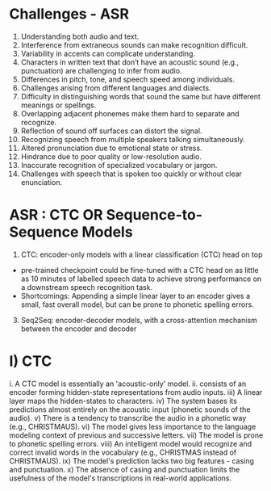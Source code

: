 # Challenges - ASR

1. Understanding both audio and text.
2. Interference from extraneous sounds can make recognition difficult.
3. Variability in accents can complicate understanding.
4. Characters in written text that don’t have an acoustic sound (e.g., punctuation) are challenging to infer from audio.
5. Differences in pitch, tone, and speech speed among individuals.
6. Challenges arising from different languages and dialects.
7. Difficulty in distinguishing words that sound the same but have different meanings or spellings.
8. Overlapping adjacent phonemes make them hard to separate and recognize.
9. Reflection of sound off surfaces can distort the signal.
10. Recognizing speech from multiple speakers talking simultaneously.
11. Altered pronunciation due to emotional state or stress.
12. Hindrance due to poor quality or low-resolution audio.
13. Inaccurate recognition of specialized vocabulary or jargon.
14. Challenges with speech that is spoken too quickly or without clear enunciation.


# ASR : CTC OR Sequence-to-Sequence Models

1. CTC: encoder-only models with a linear classification (CTC) head on top
- pre-trained checkpoint could be fine-tuned with a CTC head on as little as 10 minutes of labelled speech data to achieve strong performance on a downstream speech recognition task.
- Shortcomings: Appending a simple linear layer to an encoder gives a small, fast overall model, but can be prone to phonetic spelling errors. 
3. Seq2Seq: encoder-decoder models, with a cross-attention mechanism between the encoder and decoder


# I) CTC

i. A CTC model is essentially an 'acoustic-only' model.
ii. consists of an encoder forming hidden-state representations from audio inputs.
iii) A linear layer maps the hidden-states to characters.
iv) The system bases its predictions almost entirely on the acoustic input (phonetic sounds of the audio).
v) There is a tendency to transcribe the audio in a phonetic way (e.g., CHRISTMAUS).
vi) The model gives less importance to the language modeling context of previous and successive letters.
vii) The model is prone to phonetic spelling errors.
viii) An intelligent model would recognize and correct invalid words in the vocabulary (e.g., CHRISTMAS instead of CHRISTMAUS).
ix) The model's prediction lacks two big features - casing and punctuation.
x) The absence of casing and punctuation limits the usefulness of the model's transcriptions in real-world applications.
